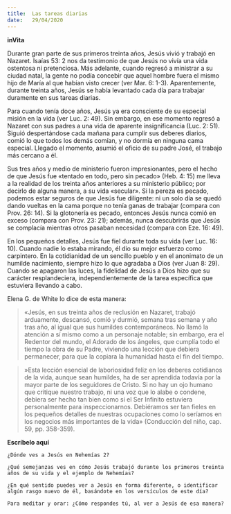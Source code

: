 ```yaml
---
title:  Las tareas diarias
date:   29/04/2020
---
```


**inVita**

Durante gran parte de sus primeros treinta años, Jesús vivió y trabajó en Nazaret. Isaías 53: 2 nos da testimonio de que Jesús no vivía una vida ostentosa ni pretenciosa. Más adelante, cuando regresó a ministrar a su ciudad natal, la gente no podía concebir que aquel hombre fuera el mismo hijo de María al que habían visto crecer (ver Mar. 6: 1-3). Aparentemente, durante treinta años, Jesús se había levantado cada día para trabajar duramente en sus tareas diarias.

Para cuando tenía doce años, Jesús ya era consciente de su especial misión en la vida (ver Luc. 2: 49). Sin embargo, en ese momento regresó a Nazaret con sus padres a una vida de aparente insignificancia (Luc. 2: 51). Siguió despertándose cada mañana para cumplir sus deberes diarios, comió lo que todos los demás comían, y no dormía en ninguna cama especial. Llegado el momento, asumió el oficio de su padre José, el trabajo más cercano a él.

Sus tres años y medio de ministerio fueron impresionantes, pero el hecho de que Jesús fue «tentado en todo, pero sin pecado» (Heb. 4: 15) me lleva a la realidad de los treinta años anteriores a su ministerio público; por decirlo de alguna manera, a su vida «secular». Si la pereza es pecado, podemos estar seguros de que Jesús fue diligente: ni un solo día se quedó dando vueltas en la cama porque no tenía ganas de trabajar (compara con Prov. 26: 14). Si la glotonería es pecado, entonces Jesús nunca comió en exceso (compara con Prov. 23: 21); además, nunca descubrirás que Jesús se complacía mientras otros pasaban necesidad (compara con Eze. 16: 49).

En los pequeños detalles, Jesús fue fiel durante toda su vida (ver Luc. 16: 10). Cuando nadie lo estaba mirando, él dio su mejor esfuerzo como carpintero. En la cotidianidad de un sencillo pueblo y en el anonimato de un humilde nacimiento, siempre hizo lo que agradaba a Dios (ver Juan 8: 29). Cuando se apagaron las luces, la fidelidad de Jesús a Dios hizo que su carácter resplandeciera, independientemente de la tarea específica que estuviera llevando a cabo.

Elena G. de White lo dice de esta manera:

> «Jesús, en sus treinta años de reclusión en Nazaret, trabajó arduamente, descansó, comió y durmió, semana tras semana y año tras año, al igual que sus humildes contemporáneos. No llamó la atención a sí mismo como a un personaje notable; sin embargo, era el Redentor del mundo, el Adorado de los ángeles, que cumplía todo el tiempo la obra de su Padre, viviendo una lección que debiera permanecer, para que la copiara la humanidad hasta el fin del tiempo.

> »Esta lección esencial de laboriosidad feliz en los deberes cotidianos de la vida, aunque sean humildes, ha de ser aprendida todavía por la mayor parte de los seguidores de Cristo. Si no hay un ojo humano que critique nuestro trabajo, ni una voz que lo alabe o condene, debiera ser hecho tan bien como si el Ser Infinito estuviera personalmente para inspeccionarnos. Debiéramos ser tan fieles en los pequeños detalles de nuestras ocupaciones como lo seríamos en los negocios más importantes de la vida» (Conducción del niño, cap. 59, pp. 358-359).

**Escríbelo aquí**

`¿Dónde ves a Jesús en Nehemías 2?`

`¿Qué semejanzas ves en cómo Jesús trabajó durante los primeros treinta años de su vida y el ejemplo de Nehemías?`

`¿En qué sentido puedes ver a Jesús en forma diferente, o identificar algún rasgo nuevo de él, basándote en los versículos de este día?`

`Para meditar y orar: ¿Cómo respondes tú, al ver a Jesús de esa manera?`
